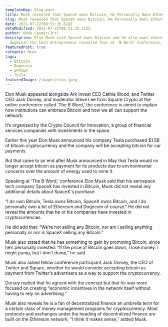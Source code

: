 ```yaml
---
templateKey: blog-post
title: Musk revealed that SpaceX owns Bitcoin, He Personally Owns Ethereum, Dogecoin
slug: Musk revealed that SpaceX owns Bitcoin, He Personally Owns Ethereum, Dogecoin
date: 2021-07-22T08:51:35.618Z
dateModified: 2021-07-22T08:51:35.725Z
author: Obok Casmir(Jnr)
description: Elon Musk said SpaceX owns Bitcoin and he also owns ethereum and
  dogecoin the tech entrepreneur revealed that at ‘B Word’ Conference.
featuredPost: true
category: News
tags:
  - Bitcoin
  - Dogecoin
  - SPACEX
  - Tesla
featuredImage: /images/elon.jpeg
---
```

Elon Musk appeared alongside Ark Invest CEO Cathie Wood, and Twitter CEO Jack Dorsey, and moderator Steve Lee from Square Crypto at the online conference called 'The B Word,' the conference is aimed to explain how institutions can embrace Bitcoin and how we all can support the network.

It’s organized by the Crypto Council for Innovation, a group of financial services companies with investments in the space.

Earlier this year Elon Musk announced his company Tesla purchased $1.5B of bitcoin cryptocurrency and the company will be accepting bitcoin for car payments.

But that came to an end after Musk announced in May that Tesla would no longer accept bitcoin as payment for its products due to environmental concerns over the amount of energy used to mine it. 

Speaking at  'The B Word,' conference Elon Musk said that his aerospace tech company SpaceX has invested in Bitcoin, Musk did not reveal any additional details about SpaceX's purchase.

“I do own Bitcoin, Tesla owns Bitcoin, SpaceX owns Bitcoin, and I do personally own a bit of Ethereum and Dogecoin of course.” He did not reveal the amounts that he or his companies have invested in cryptocurrencies.

He did add that: “We’re not selling any Bitcoin, nor am I selling anything personally or nor is SpaceX selling any Bitcoin.”

Musk also stated that he has something to gain by promoting Bitcoin, since he’s personally invested: “If the price of Bitcoin goes down, I lose money. I might pump, but I don’t dump,” he said.

Musk also asked fellow conference participant Jack Dorsey, the CEO of Twitter and Square, whether he would consider accepting bitcoin as payment from Twitter’s advertisers as a way to support the cryptocurrency. 

Dorsey replied that he agreed with the concept but that he was more focused on creating “economic incentives in the network itself without having to rely on advertising.” 

Musk also reveals he is a fan of decentralized finance an umbrella term for a certain class of money management programs for cryptocurrency. Most protocols and exchanges under the heading of decentralized finance are built on the Ethereum network; “I think it makes sense,” added Musk.